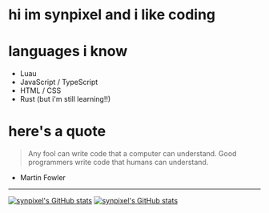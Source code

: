 # hi im synpixel and i like coding

# languages i know

- Luau
- JavaScript / TypeScript
- HTML / CSS
- Rust (but i'm still learning!!)

# here's a quote

> Any fool can write code that a computer can understand. Good programmers write code that humans can understand.

- Martin Fowler

---

[![synpixel's GitHub stats](https://github-readme-stats.vercel.app/api?username=synpixel&show_icons=true&theme=github_dark#gh-dark-mode-only)](https://github.com/anuraghazra/github-readme-stats#gh-dark-mode-only)
[![synpixel's GitHub stats](https://github-readme-stats.vercel.app/api?username=synpixel&show_icons=true&theme=default#gh-light-mode-only)](https://github.com/anuraghazra/github-readme-stats#gh-light-mode-only)
